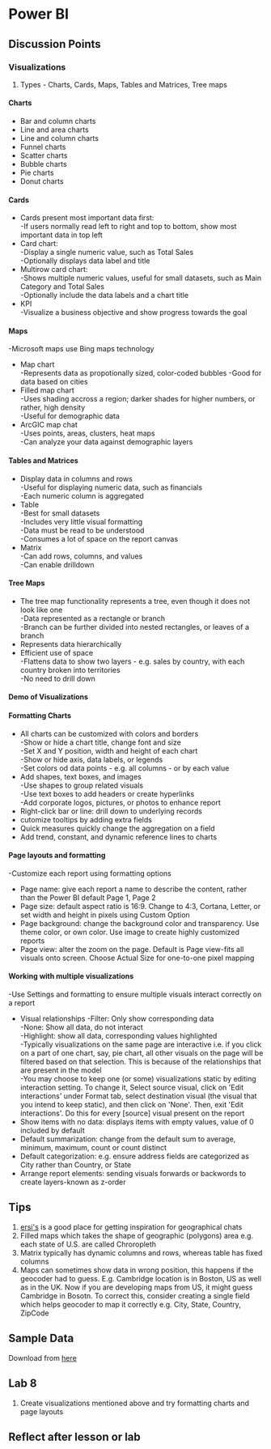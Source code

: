 # Power BI

## Discussion Points
### Visualizations
1. Types - Charts, Cards, Maps, Tables and Matrices, Tree maps    
#### Charts
- Bar and column charts  
- Line and area charts  
- Line and column charts  
- Funnel charts  
- Scatter charts
- Bubble charts
- Pie charts
- Donut charts
#### Cards
- Cards present most important data first:  
-If users normally read left to right and top to bottom, show most important data in top left  
- Card chart:  
-Display a single numeric value, such as Total Sales  
-Optionally displays data label and title  
- Multirow card chart:  
-Shows multiple numeric values, useful for small datasets, such as Main Category and Total Sales  
-Optionally include the data labels and a chart title  
- KPI  
-Visualize a business objective and show progress towards the goal  
#### Maps
-Microsoft maps use Bing maps technology  
- Map chart  
-Represents data as propotionally sized, color-coded bubbles -Good for data based on cities  
- Filled map chart  
-Uses shading accross a region; darker shades for higher numbers, or rather, high density  
-Useful for demographic data  
- ArcGIC map chat  
-Uses points, areas, clusters, heat maps  
-Can analyze your data against demographic layers  
#### Tables and Matrices  
- Display data in columns and rows  
-Useful for displaying numeric data, such as financials  
-Each numeric column is aggregated  
- Table  
-Best for small datasets  
-Includes very little visual formatting  
-Data must be read to be understood  
-Consumes a lot of space on the report canvas  
- Matrix  
-Can add rows, columns, and values  
-Can enable drilldown  
#### Tree Maps
- The tree map functionality represents a tree, even though it does not look like one  
-Data represented as a rectangle or branch  
-Branch can be further divided into nested rectangles, or leaves of a branch  
- Represents data hierarchically  
- Efficient use of space  
-Flattens data to show two layers - e.g. sales by country, with each country broken into territories  
-No need to drill down  
#### Demo of Visualizations  
#### Formatting Charts  
- All charts can be customized with colors and borders  
-Show or hide a chart title, change font and size  
-Set X and Y position, width and height of each chart  
-Show or hide axis, data labels, or legends  
-Set colors od data points - e.g. all columns - or by each value  
- Add shapes, text boxes, and images  
-Use shapes to group related visuals  
-Use text boxes to add headers or create hyperlinks  
-Add corporate logos, pictures, or photos to enhance report  
- Right-click bar or line: drill down to underlying records  
- cutomize tooltips by adding extra fields  
- Quick measures quickly change the aggregation on a field  
- Add trend, constant, and dynamic reference lines to charts  
#### Page layouts and formatting
-Customize each report using formatting options  
- Page name: give each report a name to describe the content, rather than the Power BI default Page 1, Page 2  
- Page size: default aspect ratio is 16:9. Change to 4:3, Cortana, Letter, or set width and height in pixels using Custom Option  
- Page background: change the background color and transparency. Use theme color, or own color. Use image to create highly customized reports  
- Page view: alter the zoom on the page. Default is Page view-fits all visuals onto screen. Choose Actual Size for one-to-one pixel mapping
#### Working with multiple visualizations
-Use Settings and formatting to ensure multiple visuals interact correctly on a report  
- Visual relationships 
-Filter: Only show corresponding data  
-None: Show all data, do not interact  
-Highlight: show all data, corresponding values highlighted  
-Typically visualizations on the same page are interactive i.e. if you click on a part of one chart, say, pie chart, all other visuals on the page will be filtered based on that selection. This is because of the relationships that are present in the model  
-You may choose to keep one (or some) visualizations static by editing interaction setting. To change it, Select source visual, click on 'Edit interactions' under Format tab, select destination visual (the visual that you intend to keep static), and then click on 'None'. Then, exit 'Edit interactions'. Do this for every [source] visual present on the report  
- Show items with no data: displays items with empty values, value of 0 included by default  
- Default summarization: change from the default sum to average, minimum, maximum, count or count distinct  
- Default categorization: e.g. ensure address fields are categorized as City rather than Country, or State  
- Arrange report elements: sending visuals forwards or backwords to create layers-known as z-order


## Tips  
1. [ersi's](https://www.esri.com) is a good place for getting inspiration for geographical chats  
2. Filled maps which  takes the shape of geographic (polygons) area e.g. each state of U.S. are called Chroropleth  
3. Matrix typically has dynamic columns and rows, whereas table has fixed columns  
4. Maps can sometimes show data in wrong position, this happens if the geocoder had to guess. E.g. Cambridge location is in Boston, US as well as in the UK. Now if you are developing maps from US, it might guess Cambridge in Bosotn. To correct this, consider creating a single field which helps geocoder to map it correctly e.g. City, State, Country, ZipCode

## Sample Data
Download from [here](https://docs.microsoft.com/en-us/power-bi/create-reports/sample-datasets)

## Lab 8
1. Create visualizations mentioned above and try formatting charts and page layouts

## Reflect after lesson or lab
